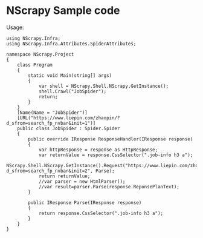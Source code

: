 # NScrapy Sample code
Usage:

    using NScrapy.Infra;
    using NScrapy.Infra.Attributes.SpiderAttributes;

    namespace NScrapy.Project
    {
        class Program
        {
            static void Main(string[] args)
            {
                var shell = NScrapy.Shell.NScrapy.GetInstance();
                shell.Crawl("JobSpider");
                return;
            }
        }
        [Name(Name = "JobSpider")]
        [URL("https://www.liepin.com/zhaopin/?d_sfrom=search_fp_nvbar&init=1")]
        public class JobSpider : Spider.Spider
        {
            public override IResponse ResponseHandler(IResponse response)
            {
                var httpResponse = response as HttpResponse;
                var returnValue = response.CssSelector(".job-info h3 a");
                NScrapy.Shell.NScrapy.GetInstance().Request("https://www.liepin.com/zhaopin/?d_sfrom=search_fp_nvbar&init=2", Parse);
                return returnValue;
                //var parser = new HtmlParser();
                //var result=parser.Parse(response.ReponsePlanText);
            }

            public IResponse Parse(IResponse response)
            {
                return response.CssSelector(".job-info h3 a");
            }
        }
    }

